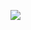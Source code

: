 ![](http://www.plantuml.com/plantuml/proxy?cache=no&src=https://raw.githubusercontent.com/oleksandrblazhko/ai204-kolesnik/laboratory-work-7/2-SoftwareDesign/2.7-PlantUML/DataModel.puml)